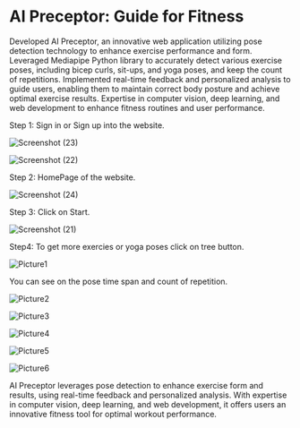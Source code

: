 # AI Preceptor: Guide for Fitness

Developed AI Preceptor, an innovative web application utilizing pose detection technology to enhance exercise performance and form. Leveraged Mediapipe Python library to accurately detect various exercise poses, including bicep curls, sit-ups, and yoga poses, and keep the count of repetitions.
Implemented real-time feedback and personalized analysis to guide users, enabling them to maintain correct body posture and achieve optimal exercise results. Expertise in computer vision, deep learning, and web development to enhance fitness routines and user performance.

Step 1: Sign in or Sign up into the website.

![Screenshot (23)](https://github.com/sharvari-mangale/AI-Preceptor-Guide-for-FItness/assets/88763391/0ccf791e-88d3-488c-8171-cf7b058ba108)

![Screenshot (22)](https://github.com/sharvari-mangale/AI-Preceptor-Guide-for-FItness/assets/88763391/6f686c9c-10f7-4b37-a534-1b4493b8790f)

Step 2: HomePage of the website.

![Screenshot (24)](https://github.com/sharvari-mangale/AI-Preceptor-Guide-for-FItness/assets/88763391/36ff1e85-1d55-4bdc-b69c-5ae0d2acbce6)

Step 3: Click on Start.

![Screenshot (21)](https://github.com/sharvari-mangale/AI-Preceptor-Guide-for-FItness/assets/88763391/69ebc99a-e641-4a50-990c-db43d852a4b7)

Step4: To get more exercies or yoga poses click on tree button.

![Picture1](https://github.com/sharvari-mangale/AI-Preceptor-Guide-for-FItness/assets/88763391/2a954550-5025-4051-a86f-113ebdc9094d)

You can see on the pose time span and count of repetition.

![Picture2](https://github.com/sharvari-mangale/AI-Preceptor-Guide-for-FItness/assets/88763391/e73e31d9-5761-4826-9f21-65530579ff87)

![Picture3](https://github.com/sharvari-mangale/AI-Preceptor-Guide-for-FItness/assets/88763391/d0ad1c0b-e61e-4555-a3f4-f0ddfe270b8e)

![Picture4](https://github.com/sharvari-mangale/AI-Preceptor-Guide-for-FItness/assets/88763391/3ac89de1-6fd9-436c-a335-8fc3e9f64839)

![Picture5](https://github.com/sharvari-mangale/AI-Preceptor-Guide-for-FItness/assets/88763391/f4ab198d-fac5-418d-94b9-f4d72d2937b1)

![Picture6](https://github.com/sharvari-mangale/AI-Preceptor-Guide-for-FItness/assets/88763391/30d7a0d1-1457-4d6f-bf73-b1d87e721557)

AI Preceptor leverages pose detection to enhance exercise form and results, using real-time feedback and personalized analysis. With expertise in computer vision, deep learning, and web development, it offers users an innovative fitness tool for optimal workout performance.


